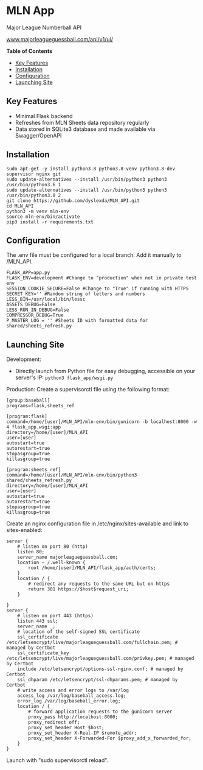 # MLN App
Major League Numberball API

www.majorleagueguessball.com/api/v1/ui/

**Table of Contents**

 - [Key Features](#key-features)
 - [Installation](#installation)
 - [Configuration](#configuration)
 - [Launching Site](#launching-site)

## Key Features

 - Minimal Flask backend
 - Refreshes from MLN Sheets data repository regularly
 - Data stored in SQLite3 database and made available via Swagger/OpenAPI

## Installation
```
sudo apt-get -y install python3.8 python3.8-venv python3.8-dev supervisor nginx git
sudo update-alternatives --install /usr/bin/python3 python3 /usr/bin/python3.6 1
sudo update-alternatives --install /usr/bin/python3 python3 /usr/bin/python3.8 2
git clone https://github.com/dyslexda/MLN_API.git
cd MLN_API
python3 -m venv mln-env
source mln-env/bin/activate
pip3 install -r requirements.txt
```

## Configuration
The .env file must be configured for a local branch. Add it manually to /MLN_API.
```
FLASK_APP=app.py
FLASK_ENV=development #Change to "production" when not in private test env
SESSION_COOKIE_SECURE=False #Change to "True" if running with HTTPS
SECRET_KEY='' #Random string of letters and numbers
LESS_BIN=/usr/local/bin/lessc
ASSETS_DEBUG=False
LESS_RUN_IN_DEBUG=False
COMPRESSOR_DEBUG=True
P_MASTER_LOG = '' #Sheets ID with formatted data for shared/sheets_refresh.py
```

## Launching Site


Development:
 - Directly launch from Python file for easy debugging, accessible on your server's IP: ```python3 flask_app/wsgi.py```

Production:
Create a supervisorctl file using the following format:
```
[group:baseball]
programs=flask,sheets_ref

[program:flask]
command=/home/[user]/MLN_API/mln-env/bin/gunicorn -b localhost:8000 -w 4 flask_app.wsgi:app
directory=/home/[user]/MLN_API
user=[user]
autostart=true
autorestart=true
stopasgroup=true
killasgroup=true

[program:sheets_ref]
command=/home/[user]/MLN_API/mln-env/bin/python3 shared/sheets_refresh.py
directory=/home/[user]/MLN_API
user=[user]
autostart=true
autorestart=true
stopasgroup=true
killasgroup=true
```

Create an nginx configuration file in /etc/nginx/sites-available and link to sites-enabled:

```
server {
    # listen on port 80 (http)
    listen 80;
    server_name majorleagueguessball.com;
    location ~ /.well-known {
        root /home/[user]/MLN_API/flask_app/auth/certs;
    }
    location / {
        # redirect any requests to the same URL but on https
        return 301 https://$host$request_uri;
    }

}
server {
    # listen on port 443 (https)
    listen 443 ssl;
    server_name _;
    # location of the self-signed SSL certificate
    ssl_certificate /etc/letsencrypt/live/majorleagueguessball.com/fullchain.pem; # managed by Certbot
    ssl_certificate_key /etc/letsencrypt/live/majorleagueguessball.com/privkey.pem; # managed by Certbot
    include /etc/letsencrypt/options-ssl-nginx.conf; # managed by Certbot
    ssl_dhparam /etc/letsencrypt/ssl-dhparams.pem; # managed by Certbot
    # write access and error logs to /var/log
    access_log /var/log/baseball_access.log;
    error_log /var/log/baseball_error.log;
    location / {
        # forward application requests to the gunicorn server
        proxy_pass http://localhost:8000;
        proxy_redirect off;
        proxy_set_header Host $host;
        proxy_set_header X-Real-IP $remote_addr;
        proxy_set_header X-Forwarded-For $proxy_add_x_forwarded_for;
    }
}
```

Launch with "sudo supervisorctl reload".
